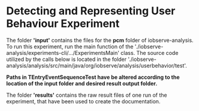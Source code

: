 # Detecting and Representing User Behaviour Experiment

The folder **'input'** contains the files for the **pcm** folder of iobserve-analysis. 
To run this experiment, run the main function of the './iobserve-analysis/experiments-cli/.../ExperimentsMain' class.
The source code utilized by the calls below is located in the folder 
'./iobserve-analysis/analysis/src/main/java/org/iobserve/analysis/userbehavior/test'.

**Paths in TEntryEventSequenceTest have be altered according to the location of the input folder and desired result 
output folder.**

The folder **'results'** contains the raw result files of one run of the experiment, that have been used to create the 
documentation.